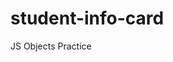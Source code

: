 <h1>student-info-card</h1>
<p>JS Objects Practice<p>
 
<img url= "https://user-images.githubusercontent.com/98436419/166121234-cbc88e71-8232-4a51-9c7e-ef34ecf539d1.png">
